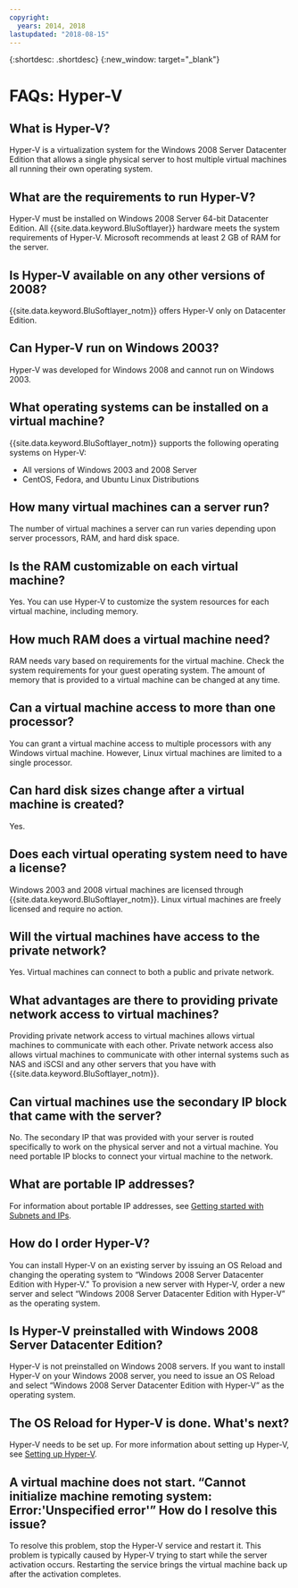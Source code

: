```yaml
---
copyright:
  years: 2014, 2018
lastupdated: "2018-08-15"
---
```

{:shortdesc: .shortdesc}
{:new_window: target="_blank"}

# FAQs: Hyper-V

## What is Hyper-V?

Hyper-V is a virtualization system for the Windows 2008 Server Datacenter Edition that allows a single physical server to host multiple virtual machines all running their own operating system.

## What are the requirements to run Hyper-V?

Hyper-V must be installed on Windows 2008 Server 64-bit Datacenter Edition. All {{site.data.keyword.BluSoftlayer}} hardware meets the system requirements of Hyper-V. Microsoft recommends at least 2 GB of RAM for the server.

## Is Hyper-V available on any other versions of 2008?

{{site.data.keyword.BluSoftlayer_notm}} offers Hyper-V only on Datacenter Edition.

## Can Hyper-V run on Windows 2003? 

Hyper-V was developed for Windows 2008 and cannot run on Windows 2003.

## What operating systems can be installed on a virtual machine?

{{site.data.keyword.BluSoftlayer_notm}} supports the following operating systems on Hyper-V:

* All versions of Windows 2003 and 2008 Server
* CentOS, Fedora, and Ubuntu Linux Distributions

## How many virtual machines can a server run?

The number of virtual machines a server can run varies depending upon server processors, RAM, and hard disk space.

## Is the RAM customizable on each virtual machine?

Yes. You can use Hyper-V to customize the system resources for each virtual machine, including memory.

## How much RAM does a virtual machine need?

RAM needs vary based on requirements for the virtual machine. Check the system requirements for your guest operating system. The amount of memory that is provided to a virtual machine can be changed at any time.

## Can a virtual machine access to more than one processor?

You can grant a virtual machine access to multiple processors with any Windows virtual machine. However, Linux virtual machines are limited to a single processor.

## Can hard disk sizes change after a virtual machine is created?

Yes.

## Does each virtual operating system need to have a license?

Windows 2003 and 2008 virtual machines are licensed through {{site.data.keyword.BluSoftlayer_notm}}. Linux virtual machines are freely licensed and require no action.

## Will the virtual machines have access to the private network?

Yes. Virtual machines can connect to both a public and private network.

## What advantages are there to providing private network access to virtual machines?

Providing private network access to virtual machines allows virtual machines to communicate with each other. Private network access also allows virtual machines to communicate with other internal systems such as NAS and iSCSI and any other servers that you have with {{site.data.keyword.BluSoftlayer_notm}}.

## Can virtual machines use the secondary IP block that came with the server?

No. The secondary IP that was provided with your server is routed specifically to work on the physical server and not a virtual machine. You need portable IP blocks to connect your virtual machine to the network.

## What are portable IP addresses?

For information about portable IP addresses, see [Getting started with Subnets and IPs](/docs/infrastructure/subnets?topic=subnets-getting-started-with-subnets-and-ips).

## How do I order Hyper-V?

You can install Hyper-V on an existing server by issuing an OS Reload and changing the operating system to “Windows 2008 Server Datacenter Edition with Hyper-V." To provision a new server with Hyper-V, order a new server and select “Windows 2008 Server Datacenter Edition with Hyper-V” as the operating system.

## Is Hyper-V preinstalled with Windows 2008 Server Datacenter Edition?

Hyper-V is not preinstalled on Windows 2008 servers. If you want to install Hyper-V on your Windows 2008 server, you need to issue an OS Reload and select “Windows 2008 Server Datacenter Edition with Hyper-V” as the operating system.

## The OS Reload for Hyper-V is done. What's next?

Hyper-V needs to be set up. For more information about setting up Hyper-V, see [Setting up Hyper-V](/docs/infrastructure/virtualization?topic=Virtualization-setting-up-hyper-v).

## A virtual machine does not start. “Cannot initialize machine remoting system: Error:'Unspecified error'” How do I resolve this issue?

To resolve this problem, stop the Hyper-V service and restart it. This problem is typically caused by Hyper-V trying to start while the server activation occurs. Restarting the service brings the virtual machine back up after the activation completes.
